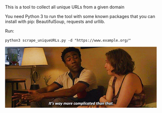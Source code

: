 This is a tool to collect all unique URLs from a given domain

You need Python 3 to run the tool with some known packages that you can install with pip: BeautifulSoup, requests and urllib.

Run:

```console
python3 scrape_uniqueURLs.py -d "https://www.example.org/"
```

![alt text](b548822a45b0cfe238e96a1dd1d4e85912e7c02b.gif)
